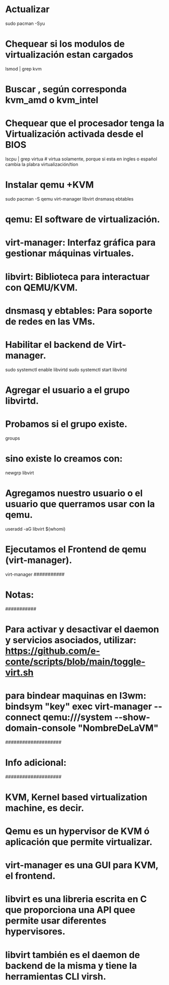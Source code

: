 #   Actualizar
sudo pacman -Syu

#   Chequear si los modulos de virtualización estan cargados
lsmod | grep kvm

#   Buscar , según corresponda kvm_amd o kvm_intel

#   Chequear que el procesador tenga la Virtualización activada desde el BIOS 
lscpu | grep virtua     #   virtua solamente, porque si esta en ingles o español cambia la plabra virtualización/tion

#   Instalar qemu +KVM
sudo pacman -S qemu virt-manager libvirt dnsmasq ebtables

#   qemu: El software de virtualización.
#   virt-manager: Interfaz gráfica para gestionar máquinas virtuales.
#   libvirt: Biblioteca para interactuar con QEMU/KVM.
#   dnsmasq y ebtables: Para soporte de redes en las VMs.

#   Habilitar el backend de Virt-manager.
sudo systemctl enable libvirtd
sudo systemctl start libvirtd

#   Agregar el usuario a el grupo libvirtd.
#   Probamos si el grupo existe.
groups 

#   sino existe lo  creamos con:   
newgrp libvirt

#   Agregamos nuestro usuario o el usuario que querramos usar con la qemu.
useradd -aG libvirt $(whomi)

#   Ejecutamos el Frontend de qemu (virt-manager). 
virt-manager
###########
#  Notas: #
###########
#  Para activar y desactivar el daemon y servicios asociados, utilizar: https://github.com/e-conte/scripts/blob/main/toggle-virt.sh

#  para bindear maquinas en I3wm: bindsym "key" exec  virt-manager --connect qemu:///system --show-domain-console  "NombreDeLaVM"

####################
#  Info adicional: #
####################

#   KVM, Kernel based virtualization machine, es decir.
#   Qemu es un hypervisor de KVM ó aplicación que permite virtualizar.
#   virt-manager es una GUI para KVM, el frontend.
#   libvirt es una libreria escrita en C que proporciona una API quee permite usar diferentes hypervisores. 
#   libvirt también es el daemon de backend de la misma y tiene la herramientas CLI virsh.
